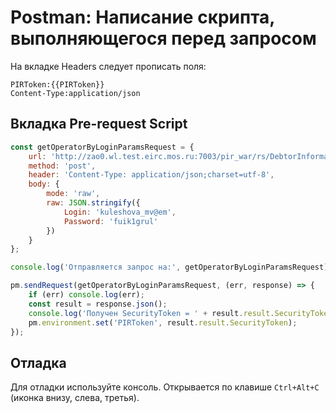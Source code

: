 Postman: Написание скрипта, выполняющегося перед запросом
================================================

На вкладке Headers следует прописать поля:

```
PIRToken:{{PIRToken}}
Content-Type:application/json
```

Вкладка Pre-request Script
--------------------------

```javascript
const getOperatorByLoginParamsRequest = {
    url: 'http://zao0.wl.test.eirc.mos.ru:7003/pir_war/rs/DebtorInformationResource/getOperatorByLoginParams',
    method: 'post',
    header: 'Content-Type: application/json;charset=utf-8',
    body: {
        mode: 'raw',
        raw: JSON.stringify({
            Login: 'kuleshova_mv@em', 
            Password: 'fuik1grul'
        })
    }
};

console.log('Отправляется запрос на:', getOperatorByLoginParamsRequest)

pm.sendRequest(getOperatorByLoginParamsRequest, (err, response) => {
    if (err) console.log(err);
    const result = response.json();
    console.log('Получен SecurityToken = ' + result.result.SecurityToken);
    pm.environment.set('PIRToken', result.result.SecurityToken);
});
```

Отладка
-------

Для отладки используйте консоль. Открывается по клавише `Ctrl+Alt+C` (иконка внизу, слева, третья).
